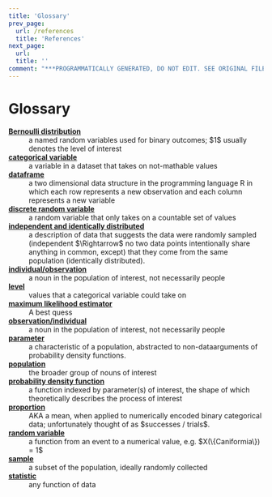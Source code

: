 ```yaml
---
title: 'Glossary'
prev_page:
  url: /references
  title: 'References'
next_page:
  url: 
  title: ''
comment: "***PROGRAMMATICALLY GENERATED, DO NOT EDIT. SEE ORIGINAL FILES IN /content***"
---
```

# Glossary

<dl>
  <dt><b><a href="/bernoulli/proportions#bernoulli-distribution">Bernoulli
  distribution</a></b></dt>
  <dd>a named random variables used for binary outcomes; $1$ usually
    denotes the level of interest</dd>

  <dt><b><a href="/bernoulli/proportions#example">categorical
  variable</a></b></dt>
  <dd>a variable in a dataset that takes on not-mathable values</dd>

  <dt><b><a href="/bernoulli/proportions#data">dataframe</a></b></dt>
  <dd>a two dimensional data structure in the programming language R
      in which each row represents a new observation and each column
      represents a new variable</dd>

  <dt><b><a href="/bernoulli/proportions#bernoulli-distribution">discrete random variable</a></b></dt>
  <dd>a random variable that only takes on a countable set of
  values</dd>

  <dt><b><a href="/bernoulli/proportions#likelihood">independent
  and identically distributed</a></b></dt>
  <dd>a description of data that suggests the data were randomly
      sampled (independent $\Rightarrow$ no two data points
      intentionally share anything in common, except) that they come
    from the same population (identically distributed).</dd>

  <dt><b><a href="/bernoulli/proportions#goal-of-statistics">individual/observation</a></b></dt>
  <dd>a noun in the population of interest, not necessarily
    people</dd>

  <dt><b><a href="/bernoulli/proportions#bernoulli-distribution">level</a></b></dt>
  <dd>values that a categorical variable could take on</dd>

  <dt><b><a href="/bernoulli/proportions#maximum-likelihood-estimators">maximum
  likelihood estimator</a></b></dt>
  <dd>A best quess</dd>

  <dt><b><a href="/bernoulli/proportions#goal-of-statistics">observation/individual</a></b></dt>
  <dd>a noun in the population of interest, not necessarily
  people</dd>

  <dt><b><a href="/bernoulli/proportions#goal-of-statistics">parameter</a></b></dt>
  <dd>a characteristic of a population, abstracted to
    non-dataarguments of probability density functions.</dd>

  <dt><b><a href="/bernoulli/proportions#goal-of-statistics">population</a></b></dt>
  <dd>the broader group of nouns of interest</dd>

  <dt><b><a href="/bernoulli/proportions#bernoulli-distribution">probability density function</a></b></dt>
  <dd>a function indexed by parameter(s) of interest, the shape of
      which theoretically describes the process of interest</dd>

  <dt><b><a href="/bernoulli/proportions#example">proportion</a></b></dt>
  <dd>AKA a mean, when applied to numerically encoded binary
      categorical data; unfortunately thought of as $successes /
    trials$.</dd>

  <dt><b><a href="/distributions/distributions#random-variables">random variable</a></b></dt>
  <dd>a function from an event to a numerical value,
    e.g. $X(\{Caniformia\}) = 1$</dd>

  <dt><b><a href="/bernoulli/proportions#goal-of-statistics">sample</a></b></dt>
  <dd>a subset of the population, ideally randomly collected</dd>

  <dt><b><a href="/bernoulli/proportions#example">statistic</a></b></dt>
  <dd>any function of data</dd>
</dl>
